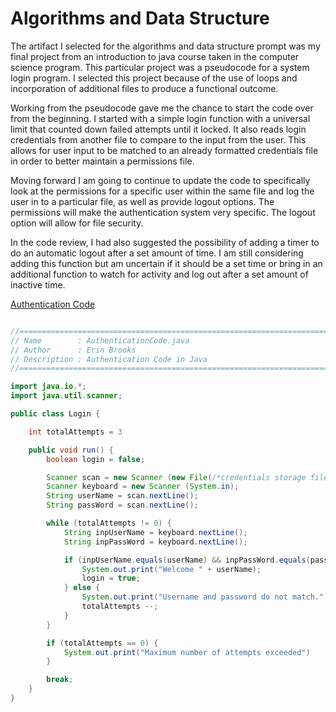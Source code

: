 # Algorithms and Data Structure

The artifact I selected for the algorithms and data structure prompt was my final project from an introduction to java course taken in the computer science program. This particular project was a pseudocode for a system login program. I selected this project because of the use of loops and incorporation of additional files to produce a functional outcome.

Working from the pseudocode gave me the chance to start the code over from the beginning. I started with a simple login function with a universal limit that counted down failed attempts until it locked. It also reads login credentials from another file to compare to the input from the user. This allows for user input to be matched to an already formatted credentials file in order to better maintain a permissions file.

Moving forward I am going to continue to update the code to specifically look at the permissions for a specific user within the same file and log the user in to a particular file, as well as provide logout options. The permissions will make the authentication system very specific. The logout option will allow for file security. 

In the code review, I had also suggested the possibility of adding a timer to do an automatic logout after a set amount of time. I am still considering adding this function but am uncertain if it should be a set time or bring in an additional function to watch for activity and log out after a set amount of inactive time.

[Authentication Code](https://github.com/EBrooks77/EBrooks77.github.io/blob/main/ErinBrooks_CS499_AlgorithmsDataStructure/ErinBrooks_CS499_AuthenticationCode.java)


```java

//============================================================================
// Name        : AuthenticationCode.java
// Author      : Erin Brooks
// Description : Authentication Code in Java
//============================================================================

import java.io.*;
import java.util.scanner; 

public class Login {

    int totalAttempts = 3                                                           //Set universal login attempt limit

    public void run() {
        boolean login = false;

        Scanner scan = new Scanner (new File(/*credentials storage file*/));        //Designate file location for stored username and password pairs
        Scanner keyboard = new Scanner (System.in);
        String userName = scan.nextLine();                                          //Read usernames
        String passWord = scan.nextLine();                                          //Read passwords

        while (totalAttempts != 0) {
            String inpUserName = keyboard.nextLine();                               //User input for username
            String inpPassWord = keyboard.nextLine();                               //User input for password

            if (inpUserName.equals(userName) && inpPassWord.equals(passWord)) {     //Login if username and password match
                System.out.print("Welcome " + userName);
                login = true;
            } else {                                                                //If username and password dont match
                System.out.print("Username and password do not match.");
                totalAttempts --;
            }
        }

        if (totalAttempts == 0) {
            System.out.print("Maximum number of attempts exceeded")                 //Once limit is exceeded output limit exceeded message rather than taking user input
        }

        break;
    }
}

```
